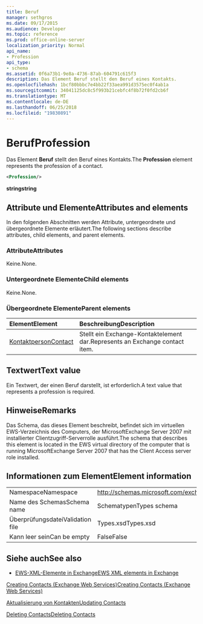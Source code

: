 ```yaml
---
title: Beruf
manager: sethgros
ms.date: 09/17/2015
ms.audience: Developer
ms.topic: reference
ms.prod: office-online-server
localization_priority: Normal
api_name:
- Profession
api_type:
- schema
ms.assetid: 0f6a73b1-9e8a-4736-87ab-604791c615f3
description: Das Element Beruf stellt den Beruf eines Kontakts.
ms.openlocfilehash: 1bcf80bbbc7e4bb22f33aea991d3575ec0f4ab1a
ms.sourcegitcommit: 34041125dc8c5f993b21cebfc4f8b72f0fd2cb6f
ms.translationtype: MT
ms.contentlocale: de-DE
ms.lasthandoff: 06/25/2018
ms.locfileid: "19830891"
---
```

# <a name="profession"></a><span data-ttu-id="8ff15-103">Beruf</span><span class="sxs-lookup"><span data-stu-id="8ff15-103">Profession</span></span>

<span data-ttu-id="8ff15-104">Das Element **Beruf** stellt den Beruf eines Kontakts.</span><span class="sxs-lookup"><span data-stu-id="8ff15-104">The **Profession** element represents the profession of a contact.</span></span> 
  
```xml
<Profession/>
```

 <span data-ttu-id="8ff15-105">**string**</span><span class="sxs-lookup"><span data-stu-id="8ff15-105">**string**</span></span>
## <a name="attributes-and-elements"></a><span data-ttu-id="8ff15-106">Attribute und Elemente</span><span class="sxs-lookup"><span data-stu-id="8ff15-106">Attributes and elements</span></span>

<span data-ttu-id="8ff15-107">In den folgenden Abschnitten werden Attribute, untergeordnete und übergeordnete Elemente erläutert.</span><span class="sxs-lookup"><span data-stu-id="8ff15-107">The following sections describe attributes, child elements, and parent elements.</span></span>
  
### <a name="attributes"></a><span data-ttu-id="8ff15-108">Attribute</span><span class="sxs-lookup"><span data-stu-id="8ff15-108">Attributes</span></span>

<span data-ttu-id="8ff15-109">Keine.</span><span class="sxs-lookup"><span data-stu-id="8ff15-109">None.</span></span>
  
### <a name="child-elements"></a><span data-ttu-id="8ff15-110">Untergeordnete Elemente</span><span class="sxs-lookup"><span data-stu-id="8ff15-110">Child elements</span></span>

<span data-ttu-id="8ff15-111">Keine.</span><span class="sxs-lookup"><span data-stu-id="8ff15-111">None.</span></span>
  
### <a name="parent-elements"></a><span data-ttu-id="8ff15-112">Übergeordnete Elemente</span><span class="sxs-lookup"><span data-stu-id="8ff15-112">Parent elements</span></span>

|<span data-ttu-id="8ff15-113">**Element**</span><span class="sxs-lookup"><span data-stu-id="8ff15-113">**Element**</span></span>|<span data-ttu-id="8ff15-114">**Beschreibung**</span><span class="sxs-lookup"><span data-stu-id="8ff15-114">**Description**</span></span>|
|:-----|:-----|
|[<span data-ttu-id="8ff15-115">Kontaktperson</span><span class="sxs-lookup"><span data-stu-id="8ff15-115">Contact</span></span>](contact.md) <br/> |<span data-ttu-id="8ff15-116">Stellt ein Exchange-Kontaktelement dar.</span><span class="sxs-lookup"><span data-stu-id="8ff15-116">Represents an Exchange contact item.</span></span>  <br/> |
   
## <a name="text-value"></a><span data-ttu-id="8ff15-117">Textwert</span><span class="sxs-lookup"><span data-stu-id="8ff15-117">Text value</span></span>

<span data-ttu-id="8ff15-118">Ein Textwert, der einen Beruf darstellt, ist erforderlich.</span><span class="sxs-lookup"><span data-stu-id="8ff15-118">A text value that represents a profession is required.</span></span>
  
## <a name="remarks"></a><span data-ttu-id="8ff15-119">Hinweise</span><span class="sxs-lookup"><span data-stu-id="8ff15-119">Remarks</span></span>

<span data-ttu-id="8ff15-120">Das Schema, das dieses Element beschreibt, befindet sich im virtuellen EWS-Verzeichnis des Computers, der MicrosoftExchange Server 2007 mit installierter Clientzugriff-Serverrolle ausführt.</span><span class="sxs-lookup"><span data-stu-id="8ff15-120">The schema that describes this element is located in the EWS virtual directory of the computer that is running MicrosoftExchange Server 2007 that has the Client Access server role installed.</span></span>
  
## <a name="element-information"></a><span data-ttu-id="8ff15-121">Informationen zum Element</span><span class="sxs-lookup"><span data-stu-id="8ff15-121">Element information</span></span>

|||
|:-----|:-----|
|<span data-ttu-id="8ff15-122">Namespace</span><span class="sxs-lookup"><span data-stu-id="8ff15-122">Namespace</span></span>  <br/> |http://schemas.microsoft.com/exchange/services/2006/types  <br/> |
|<span data-ttu-id="8ff15-123">Name des Schemas</span><span class="sxs-lookup"><span data-stu-id="8ff15-123">Schema name</span></span>  <br/> |<span data-ttu-id="8ff15-124">Schematypen</span><span class="sxs-lookup"><span data-stu-id="8ff15-124">Types schema</span></span>  <br/> |
|<span data-ttu-id="8ff15-125">Überprüfungsdatei</span><span class="sxs-lookup"><span data-stu-id="8ff15-125">Validation file</span></span>  <br/> |<span data-ttu-id="8ff15-126">Types.xsd</span><span class="sxs-lookup"><span data-stu-id="8ff15-126">Types.xsd</span></span>  <br/> |
|<span data-ttu-id="8ff15-127">Kann leer sein</span><span class="sxs-lookup"><span data-stu-id="8ff15-127">Can be empty</span></span>  <br/> |<span data-ttu-id="8ff15-128">False</span><span class="sxs-lookup"><span data-stu-id="8ff15-128">False</span></span>  <br/> |
   
## <a name="see-also"></a><span data-ttu-id="8ff15-129">Siehe auch</span><span class="sxs-lookup"><span data-stu-id="8ff15-129">See also</span></span>



- [<span data-ttu-id="8ff15-130">EWS-XML-Elemente in Exchange</span><span class="sxs-lookup"><span data-stu-id="8ff15-130">EWS XML elements in Exchange</span></span>](ews-xml-elements-in-exchange.md)


[<span data-ttu-id="8ff15-131">Creating Contacts (Exchange Web Services)</span><span class="sxs-lookup"><span data-stu-id="8ff15-131">Creating Contacts (Exchange Web Services)</span></span>](http://msdn.microsoft.com/library/4845917e-70d1-481c-bbd7-011ec6571789%28Office.15%29.aspx)
  
[<span data-ttu-id="8ff15-132">Aktualisierung von Kontakten</span><span class="sxs-lookup"><span data-stu-id="8ff15-132">Updating Contacts</span></span>](http://msdn.microsoft.com/library/9a865953-b94a-4229-b632-2dee433314be%28Office.15%29.aspx)
  
[<span data-ttu-id="8ff15-133">Deleting Contacts</span><span class="sxs-lookup"><span data-stu-id="8ff15-133">Deleting Contacts</span></span>](http://msdn.microsoft.com/library/fcc3dc84-cd3e-455e-a1a7-ae6921c9b588%28Office.15%29.aspx)

